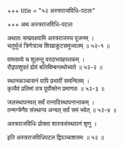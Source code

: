 +++
title = "५२ अस्त्रराजविधि-पटलः"

+++
अथ अस्त्रराजविधि-पटलः  
  
अथातः सम्प्रवक्ष्यामि अस्त्रराजस्य पूजनम् ।  
चतुर्भुजं त्रिणेत्रञ्च शिखाकूटसमुज्वलम् ॥ ५२-१ ॥  
  
वामसव्ये च शूलन्तु वरदाभयहस्तकम् ।  
रौद्रपाशुपतं ह्येवं बलिबिम्बन्तथोच्यते ॥ ५२-२ ॥  
  
स्थानकञ्चासनं वापि प्रभावीं समन्वितम् ।  
कृत्वैवं प्रतिमां तत्र पूर्वोक्तेन प्रमाणतः ॥ ५२-३ ॥  
  
जलस्थापनवत् सर्वं रत्नादिस्थापनान्तकम् ।  
तन्मन्त्रेणैव संस्थाप्य अन्यत् सर्वं समं भवेत् ॥ ५२-४ ॥  
  
अस्त्रराजविधिः प्रोक्ता शास्त्रसंस्थापनं शृणु ।  
  
इति अस्त्रराजविधिपटल द्विपञ्चाशत्तमः ॥ ५२ ॥  
  
  
